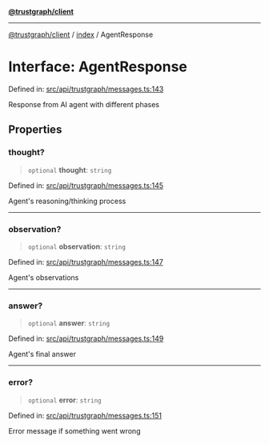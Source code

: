 [**@trustgraph/client**](../../README.md)

***

[@trustgraph/client](../../README.md) / [index](../README.md) / AgentResponse

# Interface: AgentResponse

Defined in: [src/api/trustgraph/messages.ts:143](https://github.com/trustgraph-ai/trustgraph-ts-client/blob/9a2bad46722f27bb783391eed1d9289614cc905a/src/api/trustgraph/messages.ts#L143)

Response from AI agent with different phases

## Properties

### thought?

> `optional` **thought**: `string`

Defined in: [src/api/trustgraph/messages.ts:145](https://github.com/trustgraph-ai/trustgraph-ts-client/blob/9a2bad46722f27bb783391eed1d9289614cc905a/src/api/trustgraph/messages.ts#L145)

Agent's reasoning/thinking process

***

### observation?

> `optional` **observation**: `string`

Defined in: [src/api/trustgraph/messages.ts:147](https://github.com/trustgraph-ai/trustgraph-ts-client/blob/9a2bad46722f27bb783391eed1d9289614cc905a/src/api/trustgraph/messages.ts#L147)

Agent's observations

***

### answer?

> `optional` **answer**: `string`

Defined in: [src/api/trustgraph/messages.ts:149](https://github.com/trustgraph-ai/trustgraph-ts-client/blob/9a2bad46722f27bb783391eed1d9289614cc905a/src/api/trustgraph/messages.ts#L149)

Agent's final answer

***

### error?

> `optional` **error**: `string`

Defined in: [src/api/trustgraph/messages.ts:151](https://github.com/trustgraph-ai/trustgraph-ts-client/blob/9a2bad46722f27bb783391eed1d9289614cc905a/src/api/trustgraph/messages.ts#L151)

Error message if something went wrong
